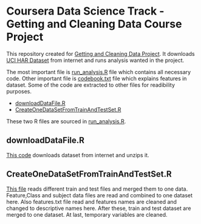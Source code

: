 Coursera Data Science Track - Getting and Cleaning Data Course Project
==========================

This repository created for [Getting and Cleaning Data Project](https://class.coursera.org/getdata-009).
It downloads [UCI HAR Dataset](http://archive.ics.uci.edu/ml/datasets/Human+Activity+Recognition+Using+Smartphones) from internet and runs analysis wanted in the project.


The most important file is [run_analysis.R](run_analysis.R) file which contains all necessary code. 
Other important file is [codebook.txt](codebook.txt) file which explains features in dataset.
Some of the code are extracted to other files for readibility purposes. 

- [downloadDataFile.R](downloadDataFile.R) 
- [CreateOneDataSetFromTrainAndTestSet.R](CreateOneDataSetFromTrainAndTestSet.R) 

These two R files are sourced in [run_analysis.R](run_analysis.R).

## downloadDataFile.R

[This code](downloadDataFile.R)  downloads dataset from internet and unzips it.

## CreateOneDataSetFromTrainAndTestSet.R

[This file](CreateOneDataSetFromTrainAndTestSet.R)  reads different train and test files and merged them to one data. 
Feature,Class and subject data files are read and combined to one dataset here.
Also features.txt file read and features names are cleaned and changed to descriptive names here.
After these, train and test dataset are merged to one dataset.
At last, temporary variables are cleaned.
